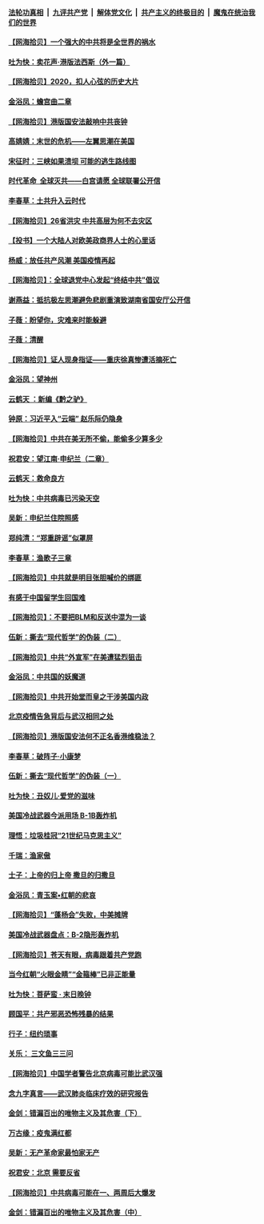 ####  [法轮功真相](../../../../basic/blob/master/README.md?t=07040932) &nbsp;|&nbsp; [九评共产党](../../../../9ping.md/blob/master/README.md?t=07040932) &nbsp;|&nbsp; [解体党文化](../../../../jtdwh.md/blob/master/README.md?t=07040932)  &nbsp;|&nbsp; [共产主义的终极目的](../../../../gczydzjmd.md/blob/master/README.md?t=07040932) &nbsp;|&nbsp; [魔鬼在统治我们的世界](../../../../mgztzwmdsj.md/blob/master/README.md?t=07040932) 

#### [【网海拾贝】一个强大的中共将是全世界的祸水](../pages/nsc993/n12231562.md?t=07040932) 

#### [吐为快：卖花声‧港版法西斯（外一篇）](../pages/nsc993/n12229898.md?t=07040932) 

#### [【网海拾贝】2020，扣人心弦的历史大片](../pages/nsc993/n12229171.md?t=07040932) 

#### [金浴凤：蟾宫曲二章](../pages/nsc993/n12228984.md?t=07040932) 

#### [【网海拾贝】港版国安法敲响中共丧钟](../pages/nsc993/n12226956.md?t=07040932) 

#### [高婧婧：末世的危机——左翼思潮在美国](../pages/nsc993/n12226818.md?t=07040932) 

#### [宋征时：三峡如果溃坝 可能的逃生路线图](../pages/nsc993/n12226226.md?t=07040932) 

#### [时代革命  全球灭共——白宫请愿 全球联署公开信](../pages/nsc993/n12226179.md?t=07040932) 

#### [李春草：土共升入云时代](../pages/nsc993/n12223920.md?t=07040932) 

#### [【网海拾贝】26省洪灾 中共高层为何不去灾区](../pages/nsc993/n12223360.md?t=07040932) 

#### [【投书】一个大陆人对欧美政商界人士的心里话](../pages/nsc993/n12221489.md?t=07040932) 

#### [杨威：放任共产风潮 美国疫情再起](../pages/nsc993/n12220695.md?t=07040932) 

#### [【网海拾贝】：全球退党中心发起“终结中共”倡议](../pages/nsc993/n12220970.md?t=07040932) 

#### [谢燕益：抵抗极左思潮避免悲剧重演致湖南省国安厅公开信](../pages/nsc993/n12218887.md?t=07040932) 

#### [子薇：盼望你，灾难来时能躲避](../pages/nsc993/n12218425.md?t=07040932) 

#### [子薇：清醒](../pages/nsc993/n12218396.md?t=07040932) 

#### [【网海拾贝】证人现身指证——重庆徐真惨遭活摘死亡](../pages/nsc993/n12218278.md?t=07040932) 

#### [金浴凤：望神州](../pages/nsc993/n12218049.md?t=07040932) 

#### [云鹤天 ：新编《黔之驴》](../pages/nsc993/n12218038.md?t=07040932) 

#### [钟原：习近平入“云端” 赵乐际仍隐身](../pages/nsc993/n12217720.md?t=07040932) 

#### [【网海拾贝】中共在美无所不偷，能偷多少算多少](../pages/nsc993/n12216875.md?t=07040932) 

#### [祝君安：望江南·申纪兰（二章）](../pages/nsc993/n12216556.md?t=07040932) 

#### [云鹤天：救命良方](../pages/nsc993/n12216543.md?t=07040932) 

#### [吐为快：中共病毒已污染天空](../pages/nsc993/n12215786.md?t=07040932) 

#### [吴新：申纪兰住院照感](../pages/nsc993/n12215730.md?t=07040932) 

#### [郑纯清：“郑重辟谣”似罩屏](../pages/nsc993/n12215700.md?t=07040932) 

#### [李春草：渔歌子三章](../pages/nsc993/n12215653.md?t=07040932) 

#### [【网海拾贝】中共就是明目张胆喊价的绑匪](../pages/nsc993/n12215381.md?t=07040932) 

#### [有感于中国留学生回国难](../pages/nsc993/n12212960.md?t=07040932) 

#### [【网海拾贝】：不要把BLM和反送中混为一谈](../pages/nsc993/n12213076.md?t=07040932) 

#### [伍新：撕去“现代哲学”的伪装（二）](../pages/nsc993/n12211310.md?t=07040932) 

#### [【网海拾贝】中共“外宣军”在美遭猛烈狙击](../pages/nsc993/n12211190.md?t=07040932) 

#### [金浴凤：中共国的妖魔道](../pages/nsc993/n12208163.md?t=07040932) 

#### [【网海拾贝】中共开始堂而皇之干涉美国内政](../pages/nsc993/n12205646.md?t=07040932) 

#### [北京疫情告急背后与武汉相同之处](../pages/nsc993/n12201610.md?t=07040932) 

#### [【网海拾贝】港版国安法何不正名香港维稳法？](../pages/nsc993/n12203675.md?t=07040932) 

#### [李春草：破阵子·小康梦](../pages/nsc993/n12202996.md?t=07040932) 

#### [伍新：撕去“现代哲学”的伪装（一）](../pages/nsc993/n12202666.md?t=07040932) 

#### [吐为快：丑奴儿·爱党的滋味](../pages/nsc993/n12202630.md?t=07040932) 

#### [美国冷战武器今派用场 B-1B轰炸机](../pages/nsc993/n12202368.md?t=07040932) 

#### [理悟：垃圾桂冠“21世纪马克思主义”](../pages/nsc993/n12201220.md?t=07040932) 

#### [千瑞：渔家傲](../pages/nsc993/n12201174.md?t=07040932) 

#### [士子：上帝的归上帝 撒旦的归撒旦](../pages/nsc993/n12199902.md?t=07040932) 

#### [金浴凤：青玉案•红朝的悲哀](../pages/nsc993/n12199650.md?t=07040932) 

#### [【网海拾贝】“蓬杨会”失败，中美摊牌](../pages/nsc993/n12199598.md?t=07040932) 

#### [美国冷战武器盘点：B-2隐形轰炸机](../pages/nsc993/n12199226.md?t=07040932) 

#### [【网海拾贝】苍天有眼，病毒跟着共产党跑](../pages/nsc993/n12197648.md?t=07040932) 

#### [当今红朝“火眼金睛”“金箍棒”已非正能量](../pages/nsc993/n12196834.md?t=07040932) 

#### [吐为快：菩萨蛮 · 末日晚钟](../pages/nsc993/n12196689.md?t=07040932) 

#### [顾国平：共产邪恶恐怖残暴的结果](../pages/nsc993/n12195238.md?t=07040932) 

#### [行子：纽约琐事](../pages/nsc993/n12194752.md?t=07040932) 

#### [关乐： 三文鱼三三问](../pages/nsc993/n12194626.md?t=07040932) 

#### [【网海拾贝】中国学者警告北京病毒可能比武汉强](../pages/nsc993/n12193964.md?t=07040932) 

#### [念九字真言——武汉肺炎临床疗效的研究报告](../pages/nsc993/n12190804.md?t=07040932) 

#### [金剑：错漏百出的唯物主义及其危害（下）](../pages/nsc993/n12191909.md?t=07040932) 

#### [万古缘：疫鬼满红都](../pages/nsc993/n12191847.md?t=07040932) 

#### [吴新：无产革命家最怕家无产](../pages/nsc993/n12191806.md?t=07040932) 

#### [祝君安：北京 需要反省](../pages/nsc993/n12191766.md?t=07040932) 

#### [【网海拾贝】中共病毒可能在一、两周后大爆发](../pages/nsc993/n12190517.md?t=07040932) 

#### [金剑：错漏百出的唯物主义及其危害（中）](../pages/nsc993/n12188778.md?t=07040932) 

